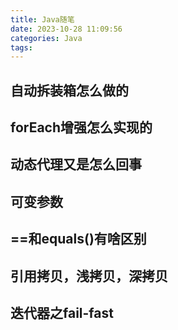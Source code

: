 ```yaml
---
title: Java随笔
date: 2023-10-28 11:09:56
categories: Java
tags:
---
```


## 自动拆装箱怎么做的



## forEach增强怎么实现的



## 动态代理又是怎么回事



## 可变参数



## ==和equals()有啥区别



## 引用拷贝，浅拷贝，深拷贝



## 迭代器之fail-fast

